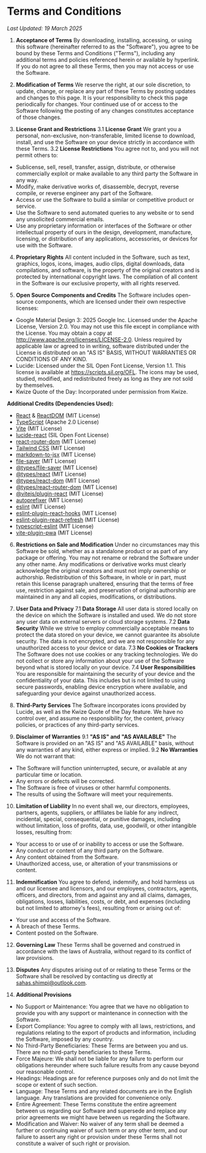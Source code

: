 # Terms and Conditions

_Last Updated: 19 March 2025_

1. **Acceptance of Terms**
By downloading, installing, accessing, or using this software (hereinafter referred to as the "Software"), you agree to be bound by these Terms and Conditions ("Terms"), including any additional terms and policies referenced herein or available by hyperlink. If you do not agree to all these Terms, then you may not access or use the Software.

2. **Modification of Terms**
We reserve the right, at our sole discretion, to update, change, or replace any part of these Terms by posting updates and changes to this page. It is your responsibility to check this page periodically for changes. Your continued use of or access to the Software following the posting of any changes constitutes acceptance of those changes.

3. **License Grant and Restrictions**
3.1 **License Grant**
We grant you a personal, non-exclusive, non-transferable, limited license to download, install, and use the Software on your device strictly in accordance with these Terms.
3.2 **License Restrictions**
You agree not to, and you will not permit others to:
- Sublicense, sell, resell, transfer, assign, distribute, or otherwise commercially exploit or make available to any third party the Software in any way.
- Modify, make derivative works of, disassemble, decrypt, reverse compile, or reverse engineer any part of the Software.
- Access or use the Software to build a similar or competitive product or service.
- Use the Software to send automated queries to any website or to send any unsolicited commercial emails.
- Use any proprietary information or interfaces of the Software or other intellectual property of ours in the design, development, manufacture, licensing, or distribution of any applications, accessories, or devices for use with the Software.

4. **Proprietary Rights**
All content included in the Software, such as text, graphics, logos, icons, images, audio clips, digital downloads, data compilations, and software, is the property of the original creators and is protected by international copyright laws. The compilation of all content in the Software is our exclusive property, with all rights reserved.

5. **Open Source Components and Credits**
The Software includes open-source components, which are licensed under their own respective licenses:
- Google Material Design 3: 2025 Google Inc. Licensed under the Apache License, Version 2.0. You may not use this file except in compliance with the License. You may obtain a copy at http://www.apache.org/licenses/LICENSE-2.0. Unless required by applicable law or agreed to in writing, software distributed under the License is distributed on an "AS IS" BASIS, WITHOUT WARRANTIES OR CONDITIONS OF ANY KIND.
- Lucide: Licensed under the SIL Open Font License, Version 1.1. This license is available at https://scripts.sil.org/OFL. The icons may be used, studied, modified, and redistributed freely as long as they are not sold by themselves.
- Kwize Quote of the Day: Incorporated under permission from Kwize.

**Additional Credits (Dependencies Used):**
- [React](https://react.dev/) & [ReactDOM](https://react.dev/) (MIT License)
- [TypeScript](https://www.typescriptlang.org/) (Apache 2.0 License)
- [Vite](https://vitejs.dev/) (MIT License)
- [lucide-react](https://lucide.dev/) (SIL Open Font License)
- [react-router-dom](https://reactrouter.com/) (MIT License)
- [Tailwind CSS](https://tailwindcss.com/) (MIT License)
- [markdown-to-jsx](https://github.com/probablyup/markdown-to-jsx) (MIT License)
- [file-saver](https://github.com/eligrey/FileSaver.js/) (MIT License)
- [@types/file-saver](https://github.com/DefinitelyTyped/DefinitelyTyped/tree/master/types/file-saver) (MIT License)
- [@types/react](https://github.com/DefinitelyTyped/DefinitelyTyped/tree/master/types/react) (MIT License)
- [@types/react-dom](https://github.com/DefinitelyTyped/DefinitelyTyped/tree/master/types/react-dom) (MIT License)
- [@types/react-router-dom](https://github.com/DefinitelyTyped/DefinitelyTyped/tree/master/types/react-router-dom) (MIT License)
- [@vitejs/plugin-react](https://github.com/vitejs/vite-plugin-react) (MIT License)
- [autoprefixer](https://github.com/postcss/autoprefixer) (MIT License)
- [eslint](https://eslint.org/) (MIT License)
- [eslint-plugin-react-hooks](https://www.npmjs.com/package/eslint-plugin-react-hooks) (MIT License)
- [eslint-plugin-react-refresh](https://www.npmjs.com/package/eslint-plugin-react-refresh) (MIT License)
- [typescript-eslint](https://typescript-eslint.io/) (MIT License)
- [vite-plugin-pwa](https://vite-pwa-org.netlify.app/) (MIT License)

6. **Restrictions on Sale and Modification**
Under no circumstances may this Software be sold, whether as a standalone product or as part of any package or offering. You may not rename or rebrand the Software under any other name. Any modifications or derivative works must clearly acknowledge the original creators and must not imply ownership or authorship. Redistribution of this Software, in whole or in part, must retain this license paragraph unaltered, ensuring that the terms of free use, restriction against sale, and preservation of original authorship are maintained in any and all copies, modifications, or distributions.

7. **User Data and Privacy**
7.1 **Data Storage**
All user data is stored locally on the device on which the Software is installed and used. We do not store any user data on external servers or cloud storage systems.
7.2 **Data Security**
While we strive to employ commercially acceptable means to protect the data stored on your device, we cannot guarantee its absolute security. The data is not encrypted, and we are not responsible for any unauthorized access to your device or data.
7.3 **No Cookies or Trackers**
The Software does not use cookies or any tracking technologies. We do not collect or store any information about your use of the Software beyond what is stored locally on your device.
7.4 **User Responsibilities**
You are responsible for maintaining the security of your device and the confidentiality of your data. This includes but is not limited to using secure passwords, enabling device encryption where available, and safeguarding your device against unauthorized access.

8. **Third-Party Services**
The Software incorporates icons provided by Lucide, as well as the Kwize Quote of the Day feature. We have no control over, and assume no responsibility for, the content, privacy policies, or practices of any third-party services.

9. **Disclaimer of Warranties**
9.1 **"AS IS" and "AS AVAILABLE"**
The Software is provided on an "AS IS" and "AS AVAILABLE" basis, without any warranties of any kind, either express or implied.
9.2 **No Warranties**
We do not warrant that:
- The Software will function uninterrupted, secure, or available at any particular time or location.
- Any errors or defects will be corrected.
- The Software is free of viruses or other harmful components.
- The results of using the Software will meet your requirements.

10. **Limitation of Liability**
In no event shall we, our directors, employees, partners, agents, suppliers, or affiliates be liable for any indirect, incidental, special, consequential, or punitive damages, including without limitation, loss of profits, data, use, goodwill, or other intangible losses, resulting from:
- Your access to or use of or inability to access or use the Software.
- Any conduct or content of any third party on the Software.
- Any content obtained from the Software.
- Unauthorized access, use, or alteration of your transmissions or content.

11. **Indemnification**
You agree to defend, indemnify, and hold harmless us and our licensee and licensors, and our employees, contractors, agents, officers, and directors, from and against any and all claims, damages, obligations, losses, liabilities, costs, or debt, and expenses (including but not limited to attorney's fees), resulting from or arising out of:
- Your use and access of the Software.
- A breach of these Terms.
- Content posted on the Software.

12. **Governing Law**
These Terms shall be governed and construed in accordance with the laws of Australia, without regard to its conflict of law provisions.

13. **Disputes**
Any disputes arising out of or relating to these Terms or the Software shall be resolved by contacting us directly at sahas.shimpi@outlook.com.

14. **Additional Provisions**
- No Support or Maintenance: You agree that we have no obligation to provide you with any support or maintenance in connection with the Software.
- Export Compliance: You agree to comply with all laws, restrictions, and regulations relating to the export of products and information, including the Software, imposed by any country.
- No Third-Party Beneficiaries: These Terms are between you and us. There are no third-party beneficiaries to these Terms.
- Force Majeure: We shall not be liable for any failure to perform our obligations hereunder where such failure results from any cause beyond our reasonable control.
- Headings: Headings are for reference purposes only and do not limit the scope or extent of such section.
- Language: These Terms and any related documents are in the English language. Any translations are provided for convenience only.
- Entire Agreement: These Terms constitute the entire agreement between us regarding our Software and supersede and replace any prior agreements we might have between us regarding the Software.
- Modification and Waiver: No waiver of any term shall be deemed a further or continuing waiver of such term or any other term, and our failure to assert any right or provision under these Terms shall not constitute a waiver of such right or provision. 